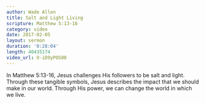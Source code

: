 ```yaml
---
author: Wade Allen
title: Salt and Light Living
scripture: Matthew 5:13-16
category: video
date: 2017-02-05
layout: sermon
duration: '0:28:04' 
length: 40435174
video_url: O-iD9yPOS08
---
```


In Matthew 5:13-16, Jesus challenges His followers to be salt and light. Through these tangible symbols, Jesus describes the impact that we should make in our world. Through His power, we can change the world in which we live.
